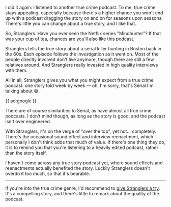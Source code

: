 I did it again: I listened to another true crime podcast. To me, true crime stays appealing, especially because there's a higher chance you won't end up with a podcast dragging the story on and on for seasons upon seasons. There's little you can change about a true story, and I like that.

So, Stranglers. Have you ever seen the Netflix series "Mindhunter"? If that was your cup of tea, chances are you'll also like this podcast. 

Stranglers tells the true story about a serial killer hunting in Boston back in the 60s. Each episode follows the investigation as it went on. Most of the people directly involved don't live anymore, though there are still a few relatives around. And Stranglers really invested in high quality interviews with them.

All in all, Stranglers gives you what you might expect from a true crime podcast: one story told week by week — oh, I'm sorry, that's Serial I'm talking about 😅. 

{{ ad:google }}

There are of course similarities to Serial, as have almost all true crime podcasts. I don't mind though, as long as the story is good, and the podcast isn't over engineered.

With Stranglers, it's on the verge of "over the top", yet not… completely. There's the occasional sound effect and interview reenactment, which personally I don't think adds that much of value. If there's one thing they do, it is to remind you that you're listening to a heavily edited podcast, rather than the story itself. 

I haven't come across any true story podcast yet, where sound effects and reenactments actually benefited the story. Luckily Stranglers doesn't overdo it too much, so that it's bearable.

---

If you're into the true crime genre, I'd recommend to [give Stranglers a try](*http://www.stranglers.fm/).
It's a compelling story, and there's little to remark about the quality of the podcast.

